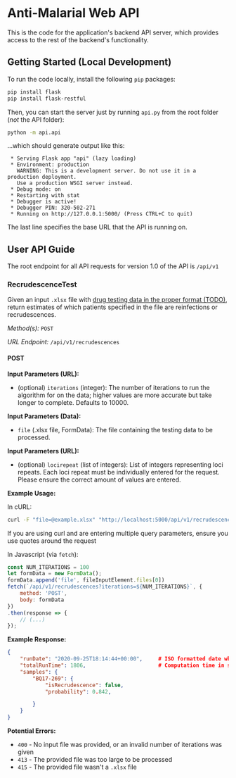 # Anti-Malarial Web API

This is the code for the application's backend API server, which provides access to the rest of the backend's functionality.

## Getting Started (Local Development)

To run the code locally, install the following `pip` packages:

```bash
pip install flask
pip install flask-restful
```

Then, you can start the server just by running `api.py` from the root folder (*not* the API folder):

```bash
python -m api.api
```

...which should generate output like this:

```
 * Serving Flask app "api" (lazy loading)
 * Environment: production
   WARNING: This is a development server. Do not use it in a production deployment.
   Use a production WSGI server instead.
 * Debug mode: on
 * Restarting with stat
 * Debugger is active!
 * Debugger PIN: 320-502-271
 * Running on http://127.0.0.1:5000/ (Press CTRL+C to quit)
```

The last line specifies the base URL that the API is running on.

## User API Guide

The root endpoint for all API requests for version 1.0 of the API is `/api/v1`

### RecrudescenceTest

Given an input `.xlsx` file with [drug testing data in the proper format (TODO)](), return estimates of which patients specified in the file are reinfections or recrudescences.

*Method(s):* `POST`

*URL Endpoint:* `/api/v1/recrudescences`

#### POST

**Input Parameters (URL):**

-   (optional) `iterations` (integer): The number of iterations to run the algorithm for on the data; higher values are more accurate but take longer to complete. Defaults to 10000.

**Input Parameters (Data):**

-   `file` (.xlsx file, FormData): The file containing the testing data to be processed.

**Input Parameters (URL):**

-   (optional) `locirepeat` (list of integers): List of integers representing loci repeats. Each loci repeat must be individually entered for the request. Please ensure the correct amount of values are entered.

**Example Usage:**

In cURL:

```bash
curl -F "file=@example.xlsx" "http://localhost:5000/api/v1/recrudescences?iterations=10&locirepeat=2&locirepeat=2&locirepeat=3"
```
If you are using curl and are entering multiple query parameters, ensure you use quotes around the request

In Javascript (via `fetch`):

```javascript
const NUM_ITERATIONS = 100
let formData = new FormData();
formData.append('file', fileInputElement.files[0])
fetch(`/api/v1/recrudescences?iterations=${NUM_ITERATIONS}`, {
    method: 'POST',
    body: formData
})
.then(response => {
    // (...)
});
```

**Example Response:**

```json
{
    "runDate": "2020-09-25T18:14:44+00:00",     # ISO formatted date when request was completed
    "totalRunTime": 1806,                       # Computation time in seconds
    "samples": {
        "BQ17-269": {
            "isRecrudescence": false,
            "probability": 0.842,

        }
    }
}
```

**Potential Errors:**
-   `400` - No input file was provided, or an invalid number of iterations was given
-   `413` - The provided file was too large to be processed
-   `415` - The provided file wasn't a `.xlsx` file
